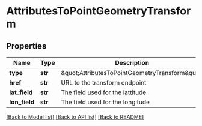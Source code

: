 # AttributesToPointGeometryTransform

## Properties
Name | Type | Description | Notes
------------ | ------------- | ------------- | -------------
**type** | **str** | \&quot;AttributesToPointGeometryTransform\&quot; | [optional] 
**href** | **str** | URL to the transform endpoint | [optional] 
**lat_field** | **str** | The field used for the lattitude | [optional] 
**lon_field** | **str** | The field used for the longitude | [optional] 

[[Back to Model list]](../README.md#documentation-for-models) [[Back to API list]](../README.md#documentation-for-api-endpoints) [[Back to README]](../README.md)

